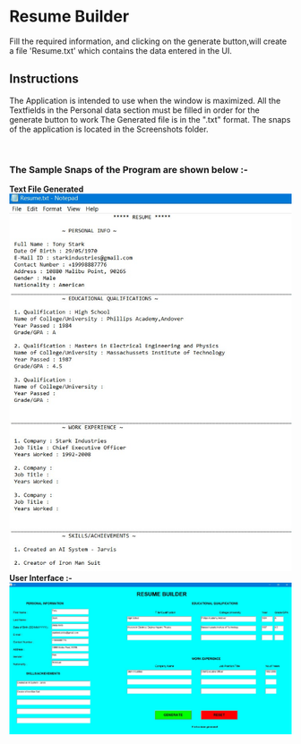 # Resume Builder

Fill the required information, and clicking on the generate button,will create a file 'Resume.txt' which contains the data entered in the UI.

## Instructions

The Application is intended to use when the window is maximized.
All the Textfields in the Personal data section must be filled in order for the generate button to work
The Generated file is in the ".txt" format.
The snaps of the application is located in the Screenshots folder.

<br>
<h3> The Sample Snaps of the Program are shown below :- <br>
  </h3>
  <p>
  <b> Text File Generated </b> <br>
 <img src="awt_java_assignment/ResumeBuild/Screenshots/ResumeSSfile.jpg" alt="This is the text file generated">
  <b> User Interface :-</b> <br>
 <img src="awt_java_assignment/ResumeBuild/Screenshots/SS1.jpg" alt="It's the UI">
  
